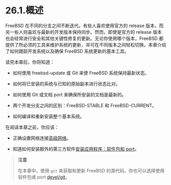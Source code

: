 # 26.1.概述

FreeBSD 在不同的分支之间不断迭代。有些人喜欢使用官方的 release 版本，而另一些人则喜欢与最新的开发版本保持同步。然而，即使是官方的 release 版本也会经常进行安全和其他关键性修复的更新。无论你使用哪个版本，FreeBSD 都提供了所必须的工具来维护系统的更新，并可在不同版本之间轻松切换。本章介绍了如何跟踪开发系统以及确保 FreeBSD 系统更新的基本工具。

读完本章后，你将知道：

- 如何使用 freebsd-update 或 Git 来使 FreeBSD 系统保持最新状态。

- 如何将已安装的系统与已知的原始副本进行状态比对。

- 如何使用 Git 或文档 port 来确保所安装的文档是最新的。

- 两个开发分支之间的区别：FreeBSD-STABLE 和 FreeBSD-CURRENT。

- 如何编译和重新安装整个基本系统。

在阅读本章之前，你应该：

- 正确设置网络连接[高级网络](https://docs.freebsd.org/en/books/handbook/advanced-networking/index.html#advanced-networking)。

- 知道如何安装额外的第三方软件[安装应用程序：软件包和 port](https://docs.freebsd.org/en/books/handbook/ports/index.html#ports)。

> **注意**
>
> 在本章中，使用 `git` 来获取和更新 FreeBSD 的源代码。你也可以选择使用软件包或 port [devel/git](https://cgit.freebsd.org/ports/tree/devel/git/pkg-descr)。